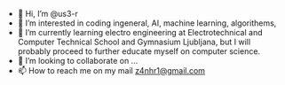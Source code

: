 - 👋 Hi, I’m @us3-r
- 👀 I’m interested in coding ingeneral, AI, machine learning, algorithems,
- 🌱 I’m currently learning electro engineering at Electrotechnical and Computer Technical School and Gymnasium Ljubljana, but I will probably proceed to further educate myself on computer science.
- 💞️ I’m looking to collaborate on ...
- 📫 How to reach me on my mail z4nhr1@gmail.com

<!---
us3-r/us3-r is a ✨ special ✨ repository because its `README.md` (this file) appears on your GitHub profile.
You can click the Preview link to take a look at your changes.
--->
